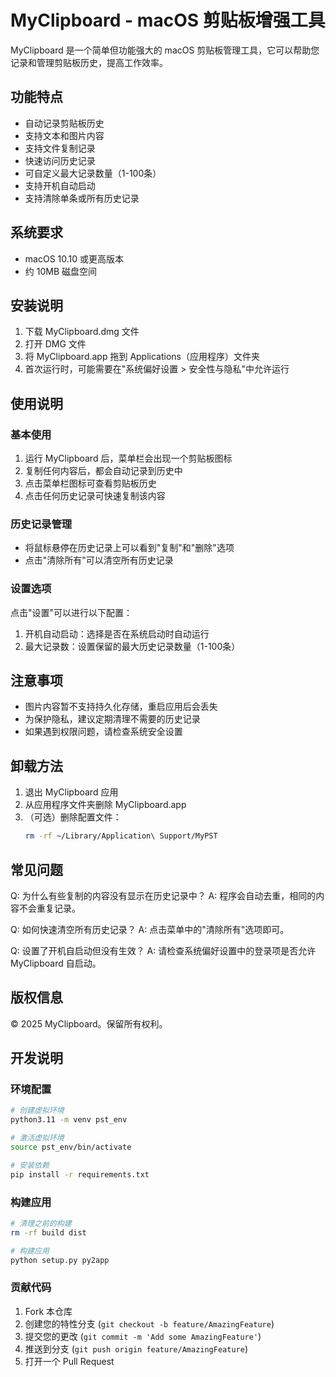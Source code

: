 # MyClipboard - macOS 剪贴板增强工具

MyClipboard 是一个简单但功能强大的 macOS 剪贴板管理工具，它可以帮助您记录和管理剪贴板历史，提高工作效率。

## 功能特点

- 自动记录剪贴板历史
- 支持文本和图片内容
- 支持文件复制记录
- 快速访问历史记录
- 可自定义最大记录数量（1-100条）
- 支持开机自动启动
- 支持清除单条或所有历史记录

## 系统要求

- macOS 10.10 或更高版本
- 约 10MB 磁盘空间

## 安装说明

1. 下载 MyClipboard.dmg 文件
2. 打开 DMG 文件
3. 将 MyClipboard.app 拖到 Applications（应用程序）文件夹
4. 首次运行时，可能需要在"系统偏好设置 > 安全性与隐私"中允许运行

## 使用说明

### 基本使用
1. 运行 MyClipboard 后，菜单栏会出现一个剪贴板图标
2. 复制任何内容后，都会自动记录到历史中
3. 点击菜单栏图标可查看剪贴板历史
4. 点击任何历史记录可快速复制该内容

### 历史记录管理
- 将鼠标悬停在历史记录上可以看到"复制"和"删除"选项
- 点击"清除所有"可以清空所有历史记录

### 设置选项
点击"设置"可以进行以下配置：
1. 开机自动启动：选择是否在系统启动时自动运行
2. 最大记录数：设置保留的最大历史记录数量（1-100条）

## 注意事项

- 图片内容暂不支持持久化存储，重启应用后会丢失
- 为保护隐私，建议定期清理不需要的历史记录
- 如果遇到权限问题，请检查系统安全设置

## 卸载方法

1. 退出 MyClipboard 应用
2. 从应用程序文件夹删除 MyClipboard.app
3. （可选）删除配置文件：
   ```bash
   rm -rf ~/Library/Application\ Support/MyPST
   ```

## 常见问题

Q: 为什么有些复制的内容没有显示在历史记录中？
A: 程序会自动去重，相同的内容不会重复记录。

Q: 如何快速清空所有历史记录？
A: 点击菜单中的"清除所有"选项即可。

Q: 设置了开机自启动但没有生效？
A: 请检查系统偏好设置中的登录项是否允许 MyClipboard 自启动。


## 版权信息

© 2025 MyClipboard。保留所有权利。

## 开发说明

### 环境配置
```bash
# 创建虚拟环境
python3.11 -m venv pst_env

# 激活虚拟环境
source pst_env/bin/activate

# 安装依赖
pip install -r requirements.txt
```

### 构建应用
```bash
# 清理之前的构建
rm -rf build dist

# 构建应用
python setup.py py2app
```

### 贡献代码
1. Fork 本仓库
2. 创建您的特性分支 (`git checkout -b feature/AmazingFeature`)
3. 提交您的更改 (`git commit -m 'Add some AmazingFeature'`)
4. 推送到分支 (`git push origin feature/AmazingFeature`)
5. 打开一个 Pull Request